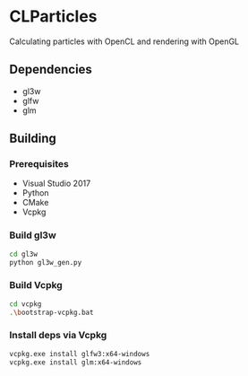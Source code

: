 # CLParticles

Calculating particles with OpenCL and rendering with OpenGL

## Dependencies

- gl3w
- glfw
- glm

## Building

### Prerequisites

- Visual Studio 2017
- Python
- CMake
- Vcpkg

### Build gl3w

```sh
cd gl3w
python gl3w_gen.py
```

### Build Vcpkg
```sh
cd vcpkg
.\bootstrap-vcpkg.bat
```

### Install deps via Vcpkg
```sh
vcpkg.exe install glfw3:x64-windows
vcpkg.exe install glm:x64-windows
``` 
